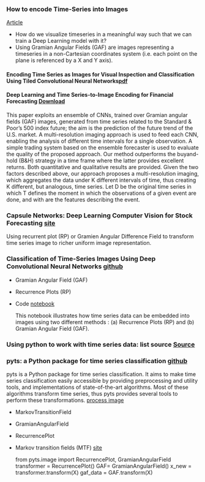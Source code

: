 ### How to encode Time-Series into Images 
[Article](https://towardsdatascience.com/how-to-encode-time-series-into-images-for-financial-forecasting-using-convolutional-neural-networks-5683eb5c53d9)
* How do we visualize timeseries in a meaningful way such that we can train a Deep Learning model with it?
* Using Gramian Angular Fields (GAF) are images representing a timeseries in a non-Cartesian coordinates system (i.e. each point on the plane is referenced by a X and Y axis).

#### Encoding Time Series as Images for Visual Inspection and Classification Using Tiled Convolutional Neural Networks[pdf](https://www.aaai.org/ocs/index.php/WS/AAAIW15/paper/viewFile/10179/10251)

#### Deep Learning and Time Series-to-Image Encoding for Financial Forecasting [Download](https://www.researchgate.net/publication/341250503_Deep_Learning_and_Time_Series-to-Image_Encoding_for_Financial_Forecasting/link/60753f5e4585151ce17ee67c/download)

This paper exploits an ensemble of CNNs, trained over Gramian angular fields
(GAF) images, generated from time series related to the Standard & Poor’s 500 index future; the aim is the prediction of the future trend of the U.S. market. A multi-resolution imaging approach is used to feed each CNN, enabling the analysis of different time intervals for a single observation. A simple trading system based on the ensemble forecaster is used to evaluate the quality of the proposed approach. Our method outperforms the buyand-hold (B&H) strategy in a time frame where the latter
provides excellent returns. Both quantitative and qualitative results are provided.
Given the two factors
described above, our approach proposes a multi-resolution
imaging, which aggregates the data under K different intervals
of time, thus creating K different, but analogous, time series. Let D
be the original time series in which T
defines the moment in which the observations of a given event
are done, and with are the features describing
the event.


### Capsule Networks: Deep Learning Computer Vision for Stock Forecasting​ [site](https://lucenaresearch.com/2019/07/15/capsule-networks-deep-learning-for-stock-forecasting/)
Using recurrent plot (RP) or Gramien Angular Difference Field to transform time series image to richer uniform image representation. 


### Classification of Time-Series Images Using Deep Convolutional Neural Networks [github](https://github.com/Shuchismita-Biswas/AML_Project_Fall19)
* Gramian Angular Field (GAF)
* Recurrence Plots (RP)
* Code [notebook](https://github.com/Shuchismita-Biswas/AML_Project_Fall19/blob/master/ECG200_notebook.ipynb) 

    This notebook illustrates how time series data can be embedded into images using two different methods : (a) Recurrence Plots (RP) and (b) Gramian Angular Field (GAF).


### Using python to work with time series data: list source [Source](https://github.com/MaxBenChrist/awesome_time_series_in_python)

### pyts: a Python package for time series classification [github](https://github.com/johannfaouzi/pyts)
pyts is a Python package for time series classification. It aims to make time series classification easily accessible by providing preprocessing and utility tools, and implementations of state-of-the-art algorithms. Most of these algorithms transform time series, thus pyts provides several tools to perform these transformations.
[process image](https://pyts.readthedocs.io/en/stable/modules/image.html)
* MarkovTransitionField
* GramianAngularField
* RecurrencePlot

* Markov transition fields (MTF) [site](https://towardsdatascience.com/advanced-visualization-techniques-for-time-series-analysis-14eeb17ec4b0) 

    from pyts.image import RecurrencePlot, GramianAngularField
    transformer = RecurrencePlot()
    GAF= GramianAngularField()
    x_new = transformer.transform(X)
    gaf_data = GAF.transform(X)



